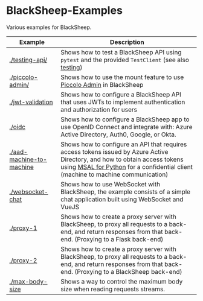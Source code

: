 # BlackSheep-Examples
Various examples for BlackSheep.

| Example                                              | Description                                                                                                                                                                                                                                                                              |
| ---------------------------------------------------- | ---------------------------------------------------------------------------------------------------------------------------------------------------------------------------------------------------------------------------------------------------------------------------------------- |
| [./testing-api/](./testing-api)                      | Shows how to test a BlackSheep API using `pytest` and the provided `TestClient` (see also [testing](https://www.neoteroi.dev/blacksheep/testing/))                                                                                                                                       |
| [./piccolo-admin/](./piccolo-admin)                  | Shows how to use the mount feature to use [Piccolo Admin](https://github.com/piccolo-orm/piccolo_admin) in BlackSheep                                                                                                                                                                    |
| [./jwt-validation](./jwt-validation)                 | Shows how to configure a BlackSheep API that uses JWTs to implement authentication and authorization for users                                                                                                                                                                           |
| [./oidc](./oidc)                                     | Shows how to configure a BlackSheep app to use OpenID Connect and integrate with: Azure Active Directory, Auth0, Google, or Okta.                                                                                                                                                        |
| [./aad-machine-to-machine](./aad-machine-to-machine) | Shows how to configure an API that requires access tokens issued by Azure Active Directory, and how to obtain access tokens using [MSAL for Python](https://github.com/AzureAD/microsoft-authentication-library-for-python) for a confidential client (machine to machine communication) |
| [./websocket-chat](./websocket-chat)                 | Shows how to use WebSocket with BlackSheep, the example consists of a simple chat application built using WebSocket and VueJS                                                                                                                                                            |
| [./proxy-1](./proxy-1)                               | Shows how to create a proxy server with BlackSheep, to proxy all requests to a back-end, and return responses from that back-end. (Proxying to a Flask back-end)                                                                                                                         |
| [./proxy-2](./proxy-2)                               | Shows how to create a proxy server with BlackSheep, to proxy all requests to a back-end, and return responses from that back-end. (Proxying to a BlackSheep back-end)                                                                                                                    |
| [./max-body-size](./max-body-size)                   | Shows a way to control the maximum body size when reading requests streams.                                                                                                                                                                                                              |
